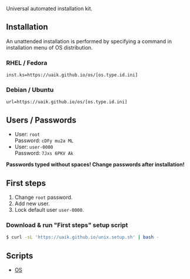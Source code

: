 Universal automated installation kit.

## Installation

An unattended installation is performed by specifying a command in installation menu of OS distribution.

### RHEL / Fedora

```
inst.ks=https://uaik.github.io/os/[os.type.id.ini]
```

### Debian / Ubuntu

```
url=https://uaik.github.io/os/[os.type.id.ini]
```

## Users / Passwords

- User: `root`  
  Password: `cDFy mu2a ML`
- User: `user-0000`  
  Password: `7Jxs 6PKV Ak`

**Passwords typed without spaces! Change passwords after installation!**

## First steps

1. Change `root` password.
2. Add new user.
3. Lock default user `user-0000`.

### Download & run "First steps" setup script

```sh
$ curl -sL 'https://uaik.github.io/unix.setup.sh' | bash -
```

## Scripts

- [OS](https://github.com/uaik/uaik.github.io/tree/main/docs/os)
